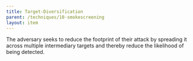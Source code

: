 ```yaml
---
title: Target-Diversification
parent: /techniques/10-smokescreening
layout: item
---
```


<p>The adversary seeks to reduce the footprint of their attack by spreading it across multiple intermediary targets and thereby reduce the likelihood of being detected.</p>
